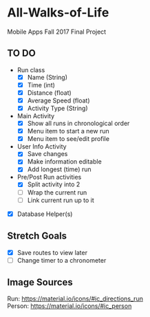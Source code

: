 # All-Walks-of-Life
Mobile Apps Fall 2017 Final Project

## TO DO
- Run class
  - [x] Name (String)
  - [x] Time (int)
  - [x] Distance (float)
  - [x] Average Speed (float)
  - [x] Activity Type (String)
- Main Activity
  - [x] Show all runs in chronological order
  - [x] Menu item to start a new run
  - [x] Menu item to see/edit profile
- User Info Activity
  - [x] Save changes
  - [x] Make information editable
  - [x] Add longest (time) run
- Pre/Post Run activities
  - [x] Split activity into 2
  - [ ] Wrap the current run
  - [ ] Link current run up to it
- [x] Database Helper(s)

## Stretch Goals
- [x] Save routes to view later
- [ ] Change timer to a chronometer

## Image Sources
Run: https://material.io/icons/#ic_directions_run  
Person: https://material.io/icons/#ic_person
